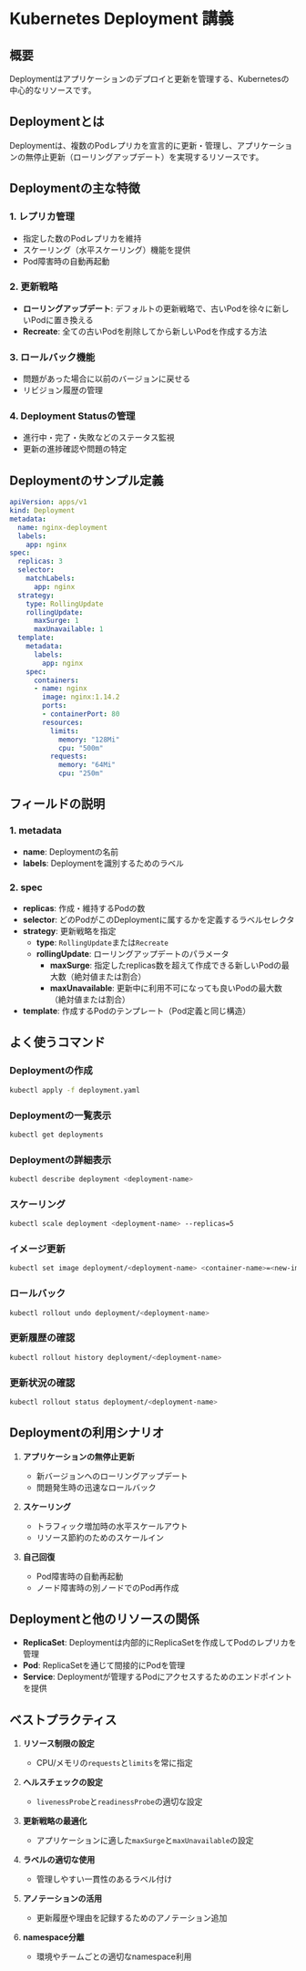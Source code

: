 # Kubernetes Deployment 講義

## 概要
Deploymentはアプリケーションのデプロイと更新を管理する、Kubernetesの中心的なリソースです。

## Deploymentとは
Deploymentは、複数のPodレプリカを宣言的に更新・管理し、アプリケーションの無停止更新（ローリングアップデート）を実現するリソースです。

## Deploymentの主な特徴

### 1. レプリカ管理
- 指定した数のPodレプリカを維持
- スケーリング（水平スケーリング）機能を提供
- Pod障害時の自動再起動

### 2. 更新戦略
- **ローリングアップデート**: デフォルトの更新戦略で、古いPodを徐々に新しいPodに置き換える
- **Recreate**: 全ての古いPodを削除してから新しいPodを作成する方法

### 3. ロールバック機能
- 問題があった場合に以前のバージョンに戻せる
- リビジョン履歴の管理

### 4. Deployment Statusの管理
- 進行中・完了・失敗などのステータス監視
- 更新の進捗確認や問題の特定

## Deploymentのサンプル定義

```yaml
apiVersion: apps/v1
kind: Deployment
metadata:
  name: nginx-deployment
  labels:
    app: nginx
spec:
  replicas: 3
  selector:
    matchLabels:
      app: nginx
  strategy:
    type: RollingUpdate
    rollingUpdate:
      maxSurge: 1
      maxUnavailable: 1
  template:
    metadata:
      labels:
        app: nginx
    spec:
      containers:
      - name: nginx
        image: nginx:1.14.2
        ports:
        - containerPort: 80
        resources:
          limits:
            memory: "128Mi"
            cpu: "500m"
          requests:
            memory: "64Mi"
            cpu: "250m"
```

## フィールドの説明

### 1. metadata
- **name**: Deploymentの名前
- **labels**: Deploymentを識別するためのラベル

### 2. spec
- **replicas**: 作成・維持するPodの数
- **selector**: どのPodがこのDeploymentに属するかを定義するラベルセレクタ
- **strategy**: 更新戦略を指定
  - **type**: `RollingUpdate`または`Recreate`
  - **rollingUpdate**: ローリングアップデートのパラメータ
    - **maxSurge**: 指定したreplicas数を超えて作成できる新しいPodの最大数（絶対値または割合）
    - **maxUnavailable**: 更新中に利用不可になっても良いPodの最大数（絶対値または割合）
- **template**: 作成するPodのテンプレート（Pod定義と同じ構造）

## よく使うコマンド

### Deploymentの作成
```bash
kubectl apply -f deployment.yaml
```

### Deploymentの一覧表示
```bash
kubectl get deployments
```

### Deploymentの詳細表示
```bash
kubectl describe deployment <deployment-name>
```

### スケーリング
```bash
kubectl scale deployment <deployment-name> --replicas=5
```

### イメージ更新
```bash
kubectl set image deployment/<deployment-name> <container-name>=<new-image>
```

### ロールバック
```bash
kubectl rollout undo deployment/<deployment-name>
```

### 更新履歴の確認
```bash
kubectl rollout history deployment/<deployment-name>
```

### 更新状況の確認
```bash
kubectl rollout status deployment/<deployment-name>
```

## Deploymentの利用シナリオ

1. **アプリケーションの無停止更新**
   - 新バージョンへのローリングアップデート
   - 問題発生時の迅速なロールバック

2. **スケーリング**
   - トラフィック増加時の水平スケールアウト
   - リソース節約のためのスケールイン

3. **自己回復**
   - Pod障害時の自動再起動
   - ノード障害時の別ノードでのPod再作成

## Deploymentと他のリソースの関係

- **ReplicaSet**: Deploymentは内部的にReplicaSetを作成してPodのレプリカを管理
- **Pod**: ReplicaSetを通じて間接的にPodを管理
- **Service**: Deploymentが管理するPodにアクセスするためのエンドポイントを提供

## ベストプラクティス

1. **リソース制限の設定**
   - CPU/メモリの`requests`と`limits`を常に指定

2. **ヘルスチェックの設定**
   - `livenessProbe`と`readinessProbe`の適切な設定

3. **更新戦略の最適化**
   - アプリケーションに適した`maxSurge`と`maxUnavailable`の設定

4. **ラベルの適切な使用**
   - 管理しやすい一貫性のあるラベル付け

5. **アノテーションの活用**
   - 更新履歴や理由を記録するためのアノテーション追加

6. **namespace分離**
   - 環境やチームごとの適切なnamespace利用
